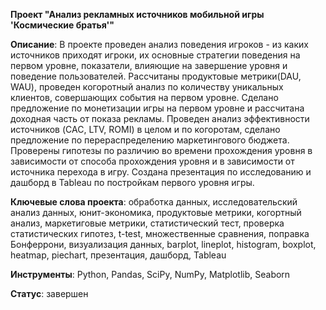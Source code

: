 **Проект "Анализ рекламных источников мобильной игры
'Космические братья'"**

**Описание**: В проекте проведен анализ поведения игроков - из каких источников приходят игроки, их основные стратегии поведения на первом уровне, показатели, влияющие на завершение уровня и поведение пользователей. Рассчитаны продуктовые метрики(DAU, WAU), проведен когоротный анализ по количеству уникальных клиентов, совершающих события на первом уровне.  Сделано предложение по монетизации игры на первом уровне и рассчитана доходная часть от показа рекламы. Проведен анализ эффективности источников (CAC, LTV, ROMI) в целом и по когоротам, сделано предложение по перераспределению маркетингового бюджета.
Проверены гипотезы по различию во времени прохождения уровня в зависимости от способа прохождения уровня и в зависимости от источника перехода в игру.
Создана презентация по исследованию и дашборд в Tableau по постройкам первого уровня игры.

**Ключевые слова проекта**:  обработка данных, исследовательский анализ данных, юнит-экономика, продуктовые метрики, когортный анализ, маркетиговые метрики, статистический тест, проверка статистических гипотез, t-test, множественные сравнения, поправка Бонферрони, визуализация данных, barplot, lineplot, histogram, boxplot, heatmap, piechart, презентация, дашборд, Tableau
 
**Инструменты**: Python, Pandas, SciPy, NumPy, Matplotlib, Seaborn

**Статус**: завершен